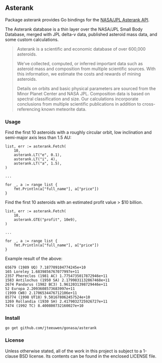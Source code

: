 ## Asterank

Package asterank provides Go bindings for the [NASA/JPL Asterank API][1].

[1]: http://www.asterank.com

The Asterank database is a thin layer over the NASA/JPL Small Body Database,
merged with JPL delta-v data, published asteroid mass data, and some custom
calculations.

> Asterank is a scientific and economic database of over 600,000 asteroids.
>
> We've collected, computed, or inferred important data such as asteroid mass
> and composition from multiple scientific sources. With this information, we
> estimate the costs and rewards of mining asteroids.
>
> Details on orbits and basic physical parameters are sourced from the Minor
> Planet Center and NASA JPL. Composition data is based on spectral
> classification and size. Our calculations incorporate conclusions from
> multiple scientific publications in addition to cross-referencing known
> meteorite data.


### Usage

Find the first 10 asteroids with a roughly circular orbit, low inclination
and semi-major axis less than 1.5 AU:

	list, err := asterank.Fetch(
		10,
		asterank.LT("e", 0.1),
		asterank.LT("i", 4),
		asterank.LT("a", 1.5),
	)

	...

	for _, a := range list {
		fmt.Println(a["full_name"], a["price"])
	}


Find the first 10 asteroids with an estimated profit value > $10 billion.

	list, err := asterank.Fetch(
		10,
		asterank.GTE("profit", 10e9),
	)

	...

	for _, a := range list {
		fmt.Println(a["full_name"], a["price"])
	}


Example result of the above:

	65679 (1989 UQ) 7.187709104774245e+10
	165 Loreley 1.6839856767077997e+11
	2357 Phereclos (1981 AC) 1.7754735017872946e+11
	1583 Antilochus (1950 SA) 2.1799831132867468e+11
	2674 Pandarus (1982 BC3) 1.9612031398729446e+11
	52 Europa 2.2093608573683997e+11
	(1999 CW8) 2.1706534476712106e+11
	85774 (1998 UT18) 9.501678062457524e+10
	1269 Rollandia (1930 SH) 2.4179032725926727e+11
	7474 (1992 TC) 8.400800732160027e+10


### Install

    go get github.com/jteeuwen/gonasa/asterank


### License

Unless otherwise stated, all of the work in this project is subject to a
1-clause BSD license. Its contents can be found in the enclosed LICENSE file.

